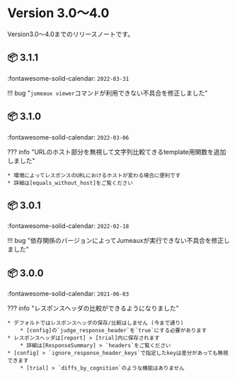 Version 3.0～4.0
=================

Version3.0～4.0までのリリースノートです。

## :package: 3.1.1

:fontawesome-solid-calendar: `2022-03-31`

!!! bug "`jumeaux viewer`コマンドが利用できない不具合を修正しました"

## :package: 3.1.0

:fontawesome-solid-calendar: `2022-03-06`

??? info "URLのホスト部分を無視して文字列比較てきるtemplate用関数を追加しました"

    * 環境によってレスポンスのURLにおけるホストが変わる場合に便利です
    * 詳細は[equals_without_host]をご覧ください

## :package: 3.0.1

:fontawesome-solid-calendar: `2022-02-18`

!!! bug "依存関係のバージョンによってJumeauxが実行できない不具合を修正しました"

## :package: 3.0.0

:fontawesome-solid-calendar: `2021-06-03`

??? info "レスポンスヘッダの比較ができるようになりました"

    * デフォルトではレスポンスヘッダの保存/比較はしません (今まで通り)
        * [config]の`judge_response_header`を`true`にする必要があります
    * レスポンスヘッダは[report] > [trial]内に保存されます
        * 詳細は[ResponseSummary] > `headers`をご覧ください
    * [config] > `ignore_response_header_keys`で指定したkeyは差分があっても無視できます
        * [trial] > `diffs_by_cognition`のような機能はありません

[report]: ../../getstarted/report
[config]: ../../getstarted/configuration

[trial]: ../../models/trial
[ResponseSummary]: ../../models/trial#responsesummary
[equals_without_host]: ../../template#equals_without_hostone-str-other-str

